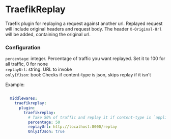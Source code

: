 # TraefikReplay

Traefik plugin for replaying a request against another url. Replayed request will include original headers and request body. The header `X-Original-Url` will be added, containing the original url.

### Configuration
`percentage`: integer. Percentage of traffic you want replayed. Set it to 100 for all traffic, 0 for none   
`replayUrl`: string. URL to invoke   
`onlyIfJson`: bool: Checks if content-type is json, skips replay if it isn't

Example:
```yaml

  middlewares:
    traefikreplay:
      plugin:
        traefikreplay:
          # Take 50% of traffic and replay it if content-type is `application/json`
          percentage: 50
          replayUrl: http://localhost:8000/replay
          OnlyIfJson: true
```
